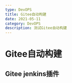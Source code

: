 ```yaml
---
type: DevOPS
title: Gitee自动构建
date: 2021-05-11
category: DevOPS
description: 测试Gitee自动构建
---
```





# Gitee自动构建

## Gitee jenkins插件
